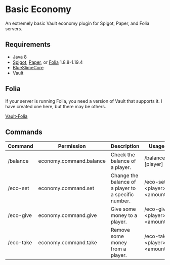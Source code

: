 # Basic Economy

An extremely basic Vault economy plugin for Spigot, Paper, and Folia servers.

## Requirements

- Java 8
- [Spigot](https://www.spigotmc.org/), [Paper](https://papermc.io/downloads/paper), or [Folia](https://papermc.io/software/folia) 1.8.8-1.19.4
- [BlueSlimeCore](https://hangar.papermc.io/SirBlobman/BlueSlimeCore)
- Vault


## Folia

If your server is running Folia, you need a version of Vault that supports it.
I have created one here, but there may be others.

[Vault-Folia](https://github.com/SirBlobman/Vault-Folia/releases)

## Commands

| Command   | Permission              | Description                                          | Usage                                   |
|-----------|-------------------------|------------------------------------------------------|-----------------------------------------|
| /balance  | economy.command.balance | Check the balance of a player.                       | /balance &lsqb;player&rsqb;             |
| /eco-set  | economy.command.set     | Change the balance of a player to a specific number. | /eco-set &lt;player&gt; &lt;amount&gt;  |
| /eco-give | economy.command.give    | Give some money to a player.                         | /eco-give &lt;player&gt; &lt;amount&gt; |
| /eco-take | economy.command.take    | Remove some money from a player.                     | /eco-take &lt;player&gt; &lt;amount&gt; |
